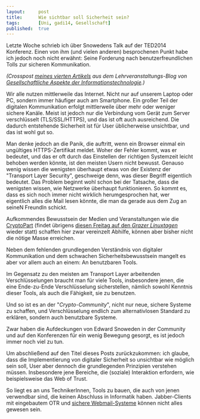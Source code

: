 ```yaml
---
layout: 	post
title: 		Wie sichtbar soll Sicherheit sein?
tags: 		[Uni, gadi14, Gesellschaft]
published: 	true
---
```


Letzte Woche schrieb ich über Snowedens Talk auf der TED2014 Konferenz. Einen von ihm (und vielen anderen) besprochenen Punkt habe ich jedoch noch nicht erwähnt: Seine Forderung nach benutzerfreundlichen Tolls zur sicheren Kommunikation.

*(Crosspost [meines vierten Artikels](http://tugll.tugraz.at/blog/view/41532/wie-sichtbar-soll-sicherheit-sein) aus dem Lehrveranstaltungs-Blog von [Gesellschaftliche Aspekte der Informationstechnologie](http://blog.2904.cc/2014/03/14/gadi14/).)*

Wir alle nutzen&nbsp;mittlerweile das Internet. Nicht nur auf unserem Laptop oder PC, sondern immer h&auml;ufiger auch am Smartphone. Ein gro&szlig;er Teil der digitalen Kommunikation erfolgt mittlerweile &uuml;ber mehr oder weniger sichere Kan&auml;le. Meist ist jedoch nur die Verbindung vom Ger&auml;t zum Server verschl&uuml;sselt (TLS/SSL/HTTPS), und das ist oft auch ausreichend. Die dadurch entstehende Sicherheit ist f&uuml;r User &uuml;blicherweise unsichtbar, und das ist wohl gut so.

Man denke jedoch an die Panik, die auftritt, wenn ein Browser einmal ein ung&uuml;ltiges HTTPS-Zertifikat meldet. Woher der Fehler kommt, was er bedeutet, und das er oft durch das Einstellen der richtigen Systemzeit leicht behoben werden k&ouml;nnte, ist den meisten Usern nicht bewusst. Genauso wenig wissen die wenigsten &uuml;berhaupt etwas von der Existenz der "Transport Layer Security", geschweige denn, was dieser Begriff eigentlich bedeutet. Das Problem beginnt wohl schon bei der Tatsache, dass die wenigsten wissen, wie Netzwerke &uuml;berhaupt funktionieren. So kommt es, dass es sich noch immer nicht wirklich herumgesprochen hat, wer eigentlich alles die Mail lesen k&ouml;nnte, die man da gerade aus dem Zug an seineN FreundIn schickt.

Aufkommendes Bewusstsein der Medien und Veranstaltungen wie die <a href="http://cryptoparty.at/">CryptoPart</a> (findet&nbsp;&uuml;brigens <a href="http://linuxtage.at/cryptoparty/"> diesen Freitag auf den <em>Grazer Linuxtagen</em></a> wieder statt) schaffen hier zwar vereinzelt Abhilfe, k&ouml;nnen aber bisher nicht die n&ouml;tige Masse erreichen.

Neben dem fehlenden grundlegenden&nbsp;Verst&auml;ndnis von digitaler Kommunikation und dem schwachen Sicherheitsbewusstsein mangelt es aber vor allem auch an einem: An benutzbaren Tools.

Im Gegensatz zu den meisten am Transport Layer arbeitenden Verschl&uuml;sselungen braucht man f&uuml;r viele Tools, insbesondere jenen, die eine Ende-zu-Ende Verschl&uuml;sselung sicherstellen, n&auml;mlich sowohl&nbsp;Kenntnis dieser Tools, als auch die F&auml;higkeit, sie zu benutzen.

Und so ist es an der "<em>Crypto-Community</em>", nicht nur neue, sichere Systeme zu schaffen, und Verschl&uuml;sselung endlich zum alternativlosen Standard zu erkl&auml;ren, sondern auch benutzbare Systeme.

Zwar haben die Aufdeckungen von Edward Snoweden in der Community und auf den Konferenzen f&uuml;r ein wenig Bewegung gesorgt, es ist jedoch immer noch viel zu tun.

Um abschlie&szlig;end auf den Titel dieses Posts zur&uuml;ckzukommen: ich glaube, dass die Implementierung von digitaler Sicherheit so&nbsp;unsichtbar wie m&ouml;glich sein soll, User aber dennoch die grundlegenden Prinzipien verstehen m&uuml;ssen. Insbesondere jene Bereiche, die (soziale) Interaktion erfordern, wie beispielsweise das Web of Trust.

So liegt es an uns TechnikerInnen, Tools zu bauen, die auch von jenen verwendbar sind, die keinen Abschluss in Informatik haben. Jabber-Clients mit eingebautem OTR und <a href="http://mailpile.is/">sichere Webmail-Systeme</a> k&ouml;nnen nicht alles gewesen sein.
